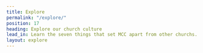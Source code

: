 ```yaml
---
title: Explore
permalink: "/explore/"
position: 17
heading: Explore our church culture
lead_in: Learn the seven things that set MCC apart from other churchs.
layout: explore
---
```


